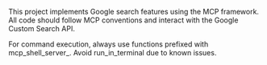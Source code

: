 <!-- Workspace-specific Copilot instructions. See https://code.visualstudio.com/docs/copilot/copilot-customization#_use-a-githubcopilotinstructionsmd-file -->

This project implements Google search features using the MCP framework. All code should follow MCP conventions and interact with the Google Custom Search API.

For command execution, always use functions prefixed with mcp_shell_server_. Avoid run_in_terminal due to known issues.
